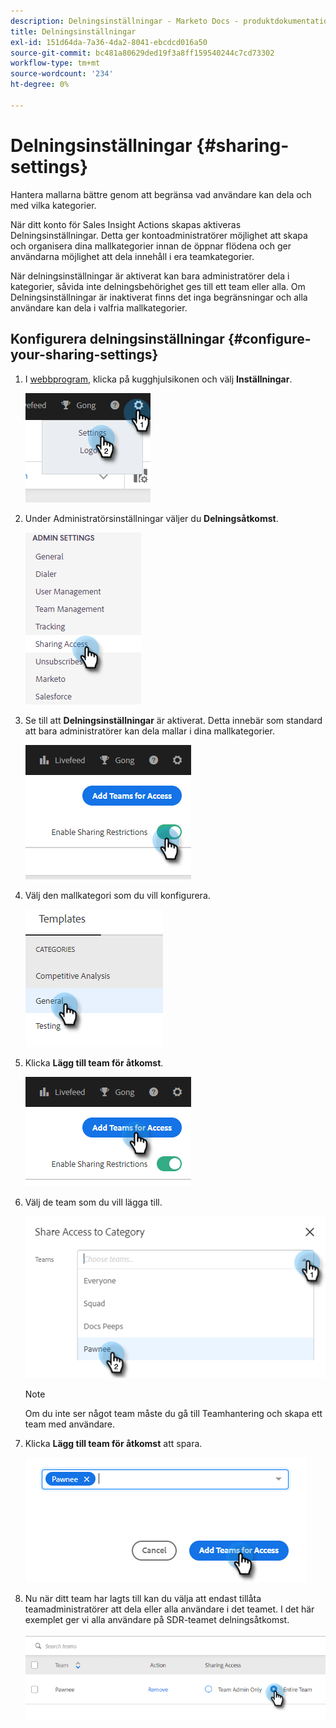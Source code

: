 ```yaml
---
description: Delningsinställningar - Marketo Docs - produktdokumentation
title: Delningsinställningar
exl-id: 151d64da-7a36-4da2-8041-ebcdcd016a50
source-git-commit: bc481a80629ded19f3a8ff159540244c7cd73302
workflow-type: tm+mt
source-wordcount: '234'
ht-degree: 0%

---
```


# Delningsinställningar {#sharing-settings}

Hantera mallarna bättre genom att begränsa vad användare kan dela och med vilka kategorier.

När ditt konto för Sales Insight Actions skapas aktiveras Delningsinställningar. Detta ger kontoadministratörer möjlighet att skapa och organisera dina mallkategorier innan de öppnar flödena och ger användarna möjlighet att dela innehåll i era teamkategorier.

När delningsinställningar är aktiverat kan bara administratörer dela i kategorier, såvida inte delningsbehörighet ges till ett team eller alla. Om Delningsinställningar är inaktiverat finns det inga begränsningar och alla användare kan dela i valfria mallkategorier.

## Konfigurera delningsinställningar {#configure-your-sharing-settings}

1. I [webbprogram](https://toutapp.com/login), klicka på kugghjulsikonen och välj **Inställningar**.

   ![](assets/sharing-settings-1.png)

1. Under Administratörsinställningar väljer du **Delningsåtkomst**.

   ![](assets/sharing-settings-2.png)

1. Se till att **Delningsinställningar** är aktiverat. Detta innebär som standard att bara administratörer kan dela mallar i dina mallkategorier.

   ![](assets/sharing-settings-3.png)

1. Välj den mallkategori som du vill konfigurera.

   ![](assets/sharing-settings-4.png)

1. Klicka **Lägg till team för åtkomst**.

   ![](assets/sharing-settings-5.png)

1. Välj de team som du vill lägga till.

   ![](assets/sharing-settings-6.png)

   >[!NOTE]
   >
   >Om du inte ser något team måste du gå till Teamhantering och skapa ett team med användare.

1. Klicka **Lägg till team för åtkomst** att spara.

   ![](assets/sharing-settings-7.png)

1. Nu när ditt team har lagts till kan du välja att endast tillåta teamadministratörer att dela eller alla användare i det teamet. I det här exemplet ger vi alla användare på SDR-teamet delningsåtkomst.

   ![](assets/sharing-settings-8.png)
